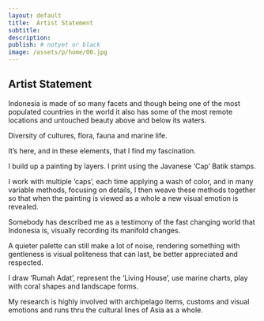 ```yaml
---
layout: default
title:  Artist Statement
subtitle:
description:
publish: # notyet or black
image: /assets/p/home/00.jpg
---
```

## Artist Statement

Indonesia is made of so many facets and though being one of the most populated countries in the world it also has some of the most remote locations and untouched beauty above and below its waters.

Diversity of cultures, flora, fauna and marine life.

It’s here, and in these elements, that I find my fascination.

I build up a painting by layers. I print using the Javanese ‘Cap’ Batik stamps.

I work with multiple ‘caps’, each time applying a wash of color, and in many variable methods, focusing on details, I then weave these methods together so that when the painting is viewed as a whole a new visual emotion is revealed.

Somebody has described me as a testimony of the fast changing world that Indonesia is, visually recording its manifold changes.

A quieter palette can still make a lot of noise, rendering something with gentleness is visual politeness that can last, be better appreciated and respected.

I draw ‘Rumah Adat’, represent the ‘Living House’, use marine charts, play with coral shapes and landscape forms.

My research is highly involved with archipelago items, customs and visual emotions and runs thru the cultural lines of Asia as a whole.
